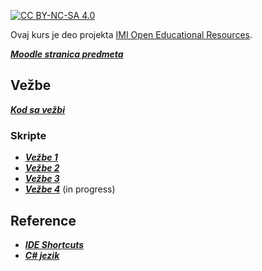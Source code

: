[![CC BY-NC-SA 4.0][licence-shield]][licence]

Ovaj kurs je deo projekta [IMI Open Educational Resources](https://imioer.github.io).

[**_Moodle stranica predmeta_**](https://imi.pmf.kg.ac.rs/moodle/course/view.php?id=533)

## Vežbe

[**_Kod sa vežbi_**](kod-sa-vezbi/2023)

### Skripte
- [**_Vežbe 1_**](vezbe/01.md)
- [**_Vežbe 2_**](vezbe/02.md)
- [**_Vežbe 3_**](vezbe/03.md)
- [**_Vežbe 4_**](vezbe/04.md) (in progress)

## Reference

- [**_IDE Shortcuts_**](reference/ide/shortcuts.md)
- [**_C# jezik_**](reference/csharp)


[licence]: http://creativecommons.org/licenses/by-nc-sa/4.0/
[licence-shield]: https://img.shields.io/badge/License-CC%20BY--NC--SA%204.0-lightgrey.svg
